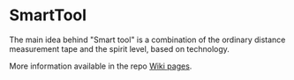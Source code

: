 # SmartTool

The main idea behind "Smart tool" is a combination of the ordinary distance measurement tape and the spirit level, based on technology.

More information available in the repo [Wiki pages](https://github.com/ZingBa/SmartTool/wiki).
